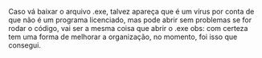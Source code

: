 Caso vá baixar o arquivo .exe, talvez apareça que é um vírus por conta de que não é um programa licenciado, mas pode abrir sem problemas
se for rodar o código, vai ser a mesma coisa que abrir o .exe
obs: com certeza tem uma forma de melhorar a organização, no momento, foi isso que consegui.
